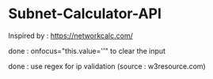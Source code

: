 # Subnet-Calculator-API

Inspired by : https://networkcalc.com/

done : onfocus="this.value=''" to clear the input 

done : use regex for ip validation (source : w3resource.com)
